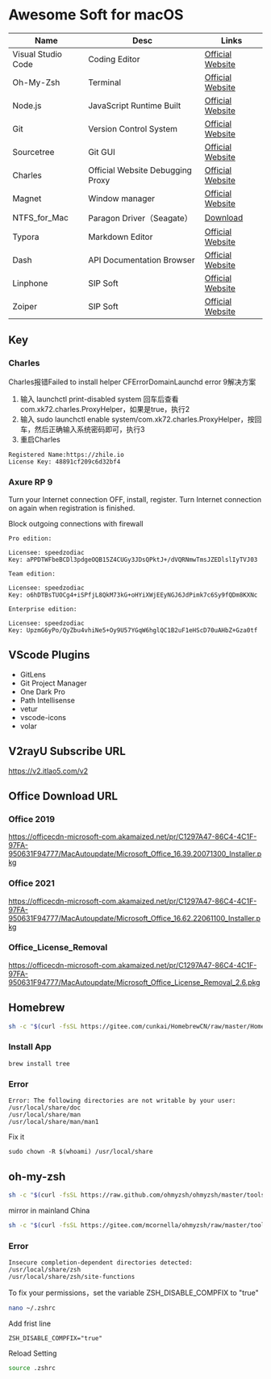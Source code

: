 # Awesome Soft for macOS

| Name | Desc | Links |
| -------- | ------------------ | ----------------------------------- |
| Visual Studio Code | Coding Editor | [Official Website](https://code.visualstudio.com/) |
| Oh-My-Zsh | Terminal | [Official Website](http://ohmyz.sh/)  |
| Node.js | JavaScript Runtime Built | [Official Website](https://nodejs.org/en/) |
| Git | Version Control System | [Official Website](https://git-scm.com/) |
| Sourcetree | Git GUI | [Official Website](https://www.sourcetreeapp.com/) |
| Charles | Official Website Debugging Proxy | [Official Website](https://www.charlesproxy.com/)  |
| Magnet | Window manager | [Official Website](http://magnet.crowdcafe.com/) |
| NTFS_for_Mac | Paragon Driver（Seagate） | [Download](https://www.seagate.com/cn/zh/support/software/paragon/)|
| Typora | Markdown Editor | [Official Website](https://www.typora.io/) |
| Dash | API Documentation Browser | [Official Website](https://kapeli.com/dash) |
| Linphone | SIP Soft | [Official Website](http://www.linphone.org/) |
| Zoiper |SIP Soft | [Official Website](https://www.zoiper.com/) |

## Key

### Charles

Charles报错Failed to install helper CFErrorDomainLaunchd error 9解决方案

1. 输入 launchctl print-disabled system 回车后查看com.xk72.charles.ProxyHelper，如果是true，执行2
2. 输入 sudo launchctl enable system/com.xk72.charles.ProxyHelper，按回车，然后正确输入系统密码即可，执行3
3. 重启Charles

```
Registered Name:https://zhile.io
License Key: 48891cf209c6d32bf4
```

### Axure RP 9

Turn your Internet connection OFF, install, register. Turn Internet connection on again when registration is finished.

Block outgoing connections with firewall

```
Pro edition:

Licensee: speedzodiac
Key: aPPDTWFbeBCDl3pdgeOQB15Z4CUGy3JDsQPktJ+/dVQRNmwTmsJZEDlslIyTVJ03

Team edition:

Licensee: speedzodiac
Key: o6hDTBsTUOCg4+iSPfjL8QkM73kG+oHYiXWjEEyNGJ6JdPimk7c6Sy9fQDm8KXNc

Enterprise edition:

Licensee: speedzodiac
Key: UpzmG6yPo/QyZbu4vhiNe5+Oy9U57YGqW6hglQC1B2uF1eHScD70uAHbZ+Gza0tf
```

## VScode Plugins

- GitLens
- Git Project Manager
- One Dark Pro
- Path Intellisense
- vetur
- vscode-icons
- volar

## V2rayU Subscribe URL

https://v2.itlao5.com/v2

## Office Download URL

### Office 2019
https://officecdn-microsoft-com.akamaized.net/pr/C1297A47-86C4-4C1F-97FA-950631F94777/MacAutoupdate/Microsoft_Office_16.39.20071300_Installer.pkg

### Office 2021
https://officecdn-microsoft-com.akamaized.net/pr/C1297A47-86C4-4C1F-97FA-950631F94777/MacAutoupdate/Microsoft_Office_16.62.22061100_Installer.pkg

### Office_License_Removal

https://officecdn-microsoft-com.akamaized.net/pr/C1297A47-86C4-4C1F-97FA-950631F94777/MacAutoupdate/Microsoft_Office_License_Removal_2.6.pkg

## Homebrew

```bash
sh -c "$(curl -fsSL https://gitee.com/cunkai/HomebrewCN/raw/master/Homebrew.sh)"
```
### Install App

```
brew install tree
```

### Error

```
Error: The following directories are not writable by your user:
/usr/local/share/doc
/usr/local/share/man
/usr/local/share/man/man1
```

Fix it

```
sudo chown -R $(whoami) /usr/local/share
```

## oh-my-zsh

```bash
sh -c "$(curl -fsSL https://raw.github.com/ohmyzsh/ohmyzsh/master/tools/install.sh)"
```

mirror in mainland China

```bash
sh -c "$(curl -fsSL https://gitee.com/mcornella/ohmyzsh/raw/master/tools/install.sh)"
```

### Error

```
Insecure completion-dependent directories detected:
/usr/local/share/zsh
/usr/local/share/zsh/site-functions
```

To fix your permissions，set the variable ZSH_DISABLE_COMPFIX to "true"

```bash
nano ~/.zshrc
```

Add frist line

```
ZSH_DISABLE_COMPFIX="true"
```

Reload Setting

```bash
source .zshrc
```
